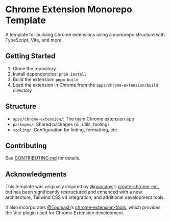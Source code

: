 # Chrome Extension Monorepo Template

A template for building Chrome extensions using a monorepo structure with TypeScript, Vite, and more.

## Getting Started

1. Clone the repository
2. Install dependencies: `pnpm install`
3. Build the extension: `pnpm build`
4. Load the extension in Chrome from the `apps/chrome-extension/build` directory

## Structure

- `apps/chrome-extension/`: The main Chrome extension app
- `packages/`: Shared packages (ui, utils, tooling)
- `tooling/`: Configuration for linting, formatting, etc.

## Contributing

See [CONTRIBUTING.md](CONTRIBUTING.md) for details.

## Acknowledgments

This template was originally inspired by [@guocaoyi](https://github.com/guocaoyi)’s [create-chrome-ext](https://github.com/guocaoyi/create-chrome-ext), but has been significantly restructured and enhanced with a new architecture, Tailwind CSS v4 integration, and additional development tools.

It also incorporates [@Toumash](https://github.com/Toumash)’s [chrome-extension-tools](https://github.com/crxjs/chrome-extension-tools), which provides the Vite plugin used for Chrome Extension development.
